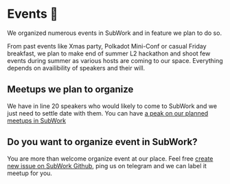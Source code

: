 # Events 📅

We organized numerous events in SubWork and in feature we plan to do so.

From past events like Xmas party, Polkadot Mini-Conf or casual Friday breakfast, we plan to make end of summer L2 hackathon and shoot few events during summer as various hosts are coming to our space. Everything depends on availibility of speakers and their will.


Meetups we plan to organize
---
We have in line 20 speakers who would likely to come to SubWork and we just need to settle date with them. You can have [a peak on our planned meetups in SubWork](https://github.com/kodadot/subwork/issues?q=is%3Aopen+label%3Ameetup+sort%3Aupdated-desc) 


Do you want to organize event in SubWork?
---
You are more than welcome organize event at our place. Feel free [create new issue on SubWork Github](https://github.com/kodadot/subwork/issues/new), ping us on telegram and we can label it meetup for you. 